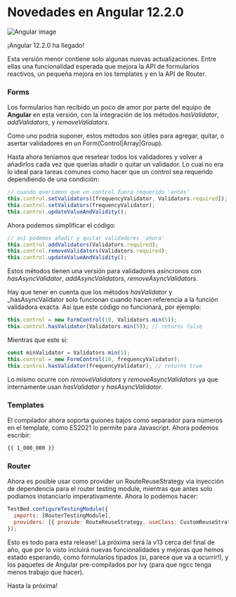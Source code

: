 # Novedades en Angular 12.2.0

![Angular image](https://christianliebel.com/wp-content/uploads/2016/02/Angular2.png)

¡Angular 12.2.0 ha llegado!

Esta versión menor contiene solo algunas nuevas actualizaciones. Entre ellas una funcionalidad esperada que mejora la API de formularios reactivos, un pequeña mejora en los templates y en la API de Router.

### Forms

Los formularios han recibido un poco de amor por parte del equipo de **Angular** en esta versión, con la integración de los métodos _hasValidator_, _addValidators_, y _removeValidators_.

Como uno podría suponer, estos métodos son útiles para agregar, quitar, o asertar validadores en un Form(Control|Array|Group).

Hasta ahora teníamos que resetear todos los validadores y volver a añadirlos cada vez que querías añadir o quitar un validador. Lo cual no era lo ideal para tareas comunes como hacer que un control sea requerido dependiendo de una condición:

```js
// cuando queríamos que un control fuera requerido 'antes'
this.control.setValidators([frequencyValidator, Validators.required]);
this.control.setValidators(frequencyValidator);
this.control.updateValueAndValidity();
```

Ahora podemos simplificar el código:

```js
// así podemos añadir y quitar validadores 'ahora'
this.control.addValidators(Validators.required);
this.control.removeValidators(Validators.required);
this.control.updateValueAndValidity();
```

Estos métodos tienen una versión para validadores asíncronos con _hasAsyncValidator_, _addAsyncValidators_, _removeAsyncValidators_.

Hay que tener en cuenta que los métodos _hasValidator_ y \_hasAsyncValidator solo funcionan cuando hacen referencia a la función validadora exacta. Así que este código no funcionará, por ejemplo:

```js
this.control = new FormControl(10, Validators.min(5));
this.control.hasValidator(Validators.min(5)); // returns false
```

Mientras que este sí:

```js
const minValidator = Validators.min(5);
this.control = new FormControl(10, frequencyValidator);
this.control.hasValidator(frequencyValidator); // returns true
```

Lo mismo ocurre con _removeValidators_ y _removeAsyncValidators_ ya que internamente usan _hasValidator_ y _hasAsyncValidator_.

### Templates

El compilador ahora soporta guiones bajos como separador para números en el template, como ES2021 lo permite para Javascript. Ahora podemos escribir:

```html
{{ 1_000_000 }}
```

### Router

Ahora es posible usar como provider un RouteReuseStrategy via inyección de dependencia para el router testing module, mientras que antes solo podíamos instanciarlo imperativamente. Ahora lo podemos hacer:

```js
TestBed.configureTestingModule({
  imports: [RouterTestingModule],
  providers: [{ provide: RouteReuseStrategy, useClass: CustomReuseStrategy }],
});
```

Esto es todo para esta release! La próxima será la v13 cerca del final de año, que por lo visto incluirá nuevas funcionalidades y mejoras que hemos estado esperando, como formularios tipados (sí, parece que va a ocurrir!), y los paquetes de Angular pre-compilados por Ivy (para que ngcc tenga menos trabajo que hacer).

Hasta la próxima!
